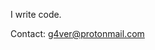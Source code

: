 I write code.

Contact: g4ver@protonmail.com

<!---
G4verHat/G4verHat is a ✨ special ✨ repository because its `README.md` (this file) appears on your GitHub profile.
You can click the Preview link to take a look at your changes.
--->
